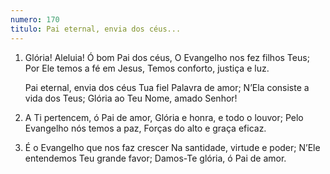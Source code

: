 ```yaml
---
numero: 170
titulo: Pai eternal, envia dos céus...
---
```

1. Glória! Aleluia! Ó bom Pai dos céus,
   O Evangelho nos fez filhos Teus;
   Por Ele temos a fé em Jesus,
   Temos conforto, justiça e luz.

   Pai eternal, envia dos céus
   Tua fiel Palavra de amor;
   N’Ela consiste a vida dos Teus;
   Glória ao Teu Nome, amado Senhor!

2. A Ti pertencem, ó Pai de amor,
   Glória e honra, e todo o louvor;
   Pelo Evangelho nós temos a paz,
   Forças do alto e graça eficaz.

3. É o Evangelho que nos faz crescer
   Na santidade, virtude e poder;
   N’Ele entendemos Teu grande favor;
   Damos-Te glória, ó Pai de amor.
